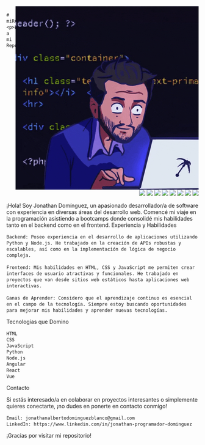 <div style="display: flex;">
  
    # miReadme</h1>
    <p>Bienvenido/a a mi Repositorio</p>

  <img src="https://github.com/JonathanADB/JonathanADB/blob/main/giphy.gif" alt="Programador" style="margin-left: auto;">
</div>




<div align="end"> 
  <img src="https://img.shields.io/badge/React-20232A?style=for-the-badge&logo=react&logoColor=61DAFB" />
  <img src="https://img.shields.io/badge/Tailwind_CSS-38B2AC?style=for-the-badge&logo=tailwind-css&logoColor=white" />
  <img src="https://img.shields.io/badge/Vite-B73BFE?style=for-the-badge&logo=vite&logoColor=FFD62E" />
  <img src="https://img.shields.io/badge/Notion-000000?style=for-the-badge&logo=notion&logoColor=white" />
  <img src="https://img.shields.io/badge/GitHub-100000?style=for-the-badge&logo=github&logoColor=white">
  <img src="https://img.shields.io/badge/Express%20js-000000?style=for-the-badge&logo=express&logoColor=white">
  <img src="https://img.shields.io/badge/Node%20js-339933?style=for-the-badge&logo=nodedotjs&logoColor=white">
  <img src="https://img.shields.io/badge/Postman-FF6C37?style=for-the-badge&logo=Postman&logoColor=white">
</div>

¡Hola! Soy Jonathan Domínguez, un apasionado desarrollador/a de software con experiencia en diversas áreas del desarrollo web. Comencé mi viaje en la programación asistiendo a bootcamps donde consolidé mis habilidades tanto en el backend como en el frontend.
Experiencia y Habilidades

    Backend: Poseo experiencia en el desarrollo de aplicaciones utilizando Python y Node.js. He trabajado en la creación de APIs robustas y escalables, así como en la implementación de lógica de negocio compleja.

    Frontend: Mis habilidades en HTML, CSS y JavaScript me permiten crear interfaces de usuario atractivas y funcionales. He trabajado en proyectos que van desde sitios web estáticos hasta aplicaciones web interactivas.

    Ganas de Aprender: Considero que el aprendizaje continuo es esencial en el campo de la tecnología. Siempre estoy buscando oportunidades para mejorar mis habilidades y aprender nuevas tecnologías.

Tecnologías que Domino

    HTML
    CSS
    JavaScript
    Python
    Node.js
    Angular
    React
    Vue

Contacto

Si estás interesado/a en colaborar en proyectos interesantes o simplemente quieres conectarte, ¡no dudes en ponerte en contacto conmigo!

    Email: jonathanalbertodominguezblanco@gmail.com
    LinkedIn: https://www.linkedin.com/in/jonathan-programador-dominguez

¡Gracias por visitar mi repositorio!
